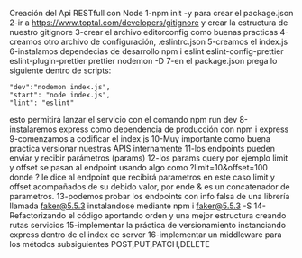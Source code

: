 Creación del Api RESTfull con Node
1-npm init -y para crear el package.json
2-ir a https://www.toptal.com/developers/gitignore y crear la estructura de nuestro gitignore 
3-crear el archivo editorconfig como buenas practicas
4-creamos otro archivo de configuración, .eslintrc.json
5-creamos el index.js
6-instalamos dependecias de desarrollo npm i eslint eslint-config-prettier eslint-plugin-prettier prettier nodemon -D 
7-en el package.json prega lo siguiente dentro de scripts: 

    "dev":"nodemon index.js",
    "start": "node index.js",
    "lint": "eslint"
esto permitirá lanzar el servicio con el comando npm run dev
8-instalaremos express como dependencia de producción con npm i express
9-comenzamos a codificar el index.js
10-Muy importante como buena practica versionar nuestras APIS internamente
11-los endpoints pueden enviar y recibir parámetros (params)
12-los params query por ejemplo limit y offset se pasan al endpoint usando algo como  ?limit=10&offset=100
donde ? le dice al endpoint que recibirá parametros en este caso limit y offset acompañados de su debido valor, por ende & es un concatenador de parametros.
13-podemos probar los endpoints con info falsa de una librería llamada faker@5.5.3 instalandose mediante npm i faker@5.5.3 -S
14-Refactorizando el código aportando orden y una mejor estructura creando rutas servicios
15-implementar la práctica de versionamiento instanciando express dentro de el index de server
16-implementar un middleware para los métodos subsiguientes POST,PUT,PATCH,DELETE
